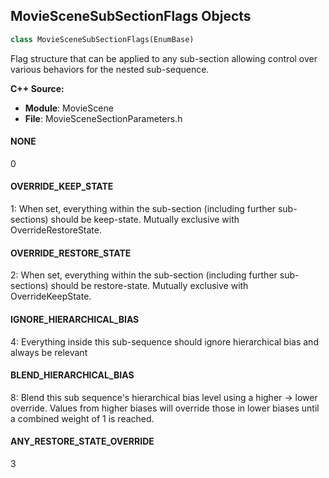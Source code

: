 ## MovieSceneSubSectionFlags Objects

```python
class MovieSceneSubSectionFlags(EnumBase)
```

Flag structure that can be applied to any sub-section allowing control over various
behaviors for the nested sub-sequence.

**C++ Source:**

- **Module**: MovieScene
- **File**: MovieSceneSectionParameters.h

<a id="unreal.MovieSceneSubSectionFlags.NONE"></a>

#### NONE

0

<a id="unreal.MovieSceneSubSectionFlags.OVERRIDE_KEEP_STATE"></a>

#### OVERRIDE_KEEP_STATE

1: When set, everything within the sub-section (including further sub-sections) should be keep-state. Mutually exclusive with OverrideRestoreState.

<a id="unreal.MovieSceneSubSectionFlags.OVERRIDE_RESTORE_STATE"></a>

#### OVERRIDE_RESTORE_STATE

2: When set, everything within the sub-section (including further sub-sections) should be restore-state. Mutually exclusive with OverrideKeepState.

<a id="unreal.MovieSceneSubSectionFlags.IGNORE_HIERARCHICAL_BIAS"></a>

#### IGNORE_HIERARCHICAL_BIAS

4: Everything inside this sub-sequence should ignore hierarchical bias and always be relevant

<a id="unreal.MovieSceneSubSectionFlags.BLEND_HIERARCHICAL_BIAS"></a>

#### BLEND_HIERARCHICAL_BIAS

8: Blend this sub sequence's hierarchical bias level using a higher -> lower override. Values from higher biases will override those in lower biases until a combined weight of 1 is reached.

<a id="unreal.MovieSceneSubSectionFlags.ANY_RESTORE_STATE_OVERRIDE"></a>

#### ANY_RESTORE_STATE_OVERRIDE

3

<a id="unreal.MovieSceneCompletionModeOverride"></a>